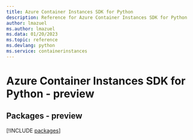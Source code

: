 ```yaml
---
title: Azure Container Instances SDK for Python
description: Reference for Azure Container Instances SDK for Python
author: lmazuel
ms.author: lmazuel
ms.data: 01/20/2023
ms.topic: reference
ms.devlang: python
ms.service: containerinstances
---
```

# Azure Container Instances SDK for Python - preview
## Packages - preview
[!INCLUDE [packages](container-instances-index.md)]